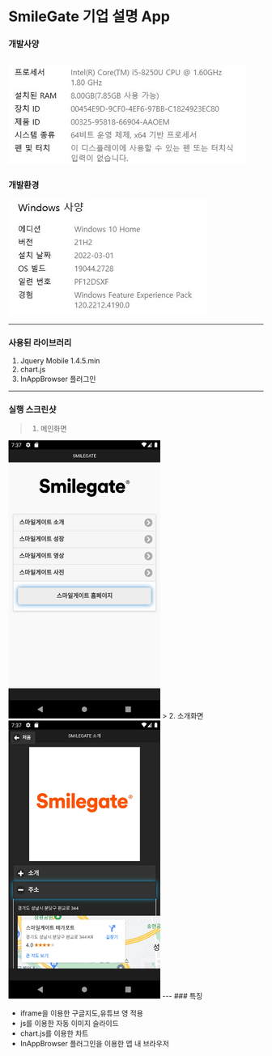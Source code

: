 # SmileGate 기업 설명 App    

### 개발사양    
![spec](/imgs/Spec.JPG)    
---
### 개발환경
![Os](/imgs/OS.JPG)    

---    
### 사용된 라이브러리    

1. Jquery Mobile 1.4.5.min
2. chart.js
3. InAppBrowser 플러그인

---
### 실행 스크린샷
> 1. 메인화면
<img src="/imgs/Main.png" width="300" height="550">
> 2. 소개화면
<img src="/imgs/Introduce.png" width="300" height="550">
---
### 특징    

* iframe을 이용한 구글지도,유튜브 영 적용
* js를 이용한 자동 이미지 슬라이드
* chart.js를 이용한 차트
* InAppBrowser 플러그인을 이용한 앱 내 브라우저

